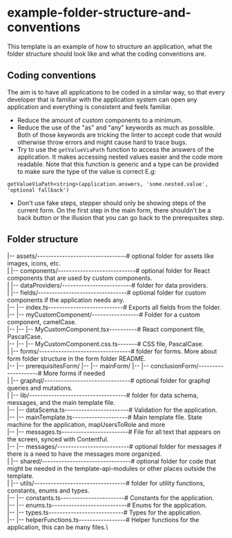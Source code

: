 # example-folder-structure-and-conventions

This template is an example of how to structure an application, what the folder structure should look like and what the coding conventions are.

## Coding conventions

The aim is to have all applications to be coded in a similar way, so that every developer that is familiar with the application system can open any application and everything is consistent and feels familiar.

- Reduce the amount of custom components to a minimum.
- Reduce the use of the "as" and "any" keywords as much as possible. Both of those keywords are tricking the linter to accept code that would otherwise throw errors and might cause hard to trace bugs.
- Try to use the `getValueViaPath` function to access the answers of the application. It makes accessing nested values easier and the code more readable. Note that this function is generic and a type can be provided to make sure the type of the value is correct E.g:

`getValueViaPath<string>(application.answers, 'some.nested.value', 'optional fallback')`

- Don't use fake steps, stepper should only be showing steps of the current form. On the first step in the main form, there shouldn't be a back button or the illusion that you can go back to the prerequsites step.

## Folder structure

|-- assets/--------------------------------# optional folder for assets like images, icons, etc. \
|
|-- components/----------------------------# optional folder for React components that are used by custom components.\
|
|-- dataProviders/-------------------------# folder for data providers.\
|
|-- fields/--------------------------------# optional folder for custom components if the application needs any.\
|-- |-- index.ts---------------------------# Exports all fields from the folder.\
|-- |-- myCustomComponent/-----------------# Folder for a custom component, camelCase.\
|-- |-- |-- MyCustomComponent.tsx----------# React component file, PascalCase.\
|-- |-- |-- MyCustomComponent.css.ts-------# CSS file, PascalCase.\
|
|-- forms/---------------------------------# folder for forms. More about form folder structure in the form folder README.\
|-- |-- prerequisitesForm/
|-- |-- mainForm/
|-- |-- conclusionForm/--------------------# More forms if needed\
|
|-- graphql/-------------------------------# optional folder for graphql queries and mutations.\
|
|-- lib/-----------------------------------# folder for data schema, messages, and the main template file.\
|-- |-- dataScema.ts-----------------------# Validation for the application.\
|-- |-- mainTemplate.ts--------------------# Main template file. State machine for the application, mapUsersToRole and more\
|-- |-- messages.ts------------------------# File for all text that appears on the screen, synced with Contentful.\
|-- |-- messages/--------------------------# optional folder for messages if there is a need to have the messages more organized.\
|
|-- shared/--------------------------------# optional folder for code that might be needed in the template-api-modules or other places outside the template.\
|
|-- utils/---------------------------------# folder for utility functions, constants, enums and types.\
|-- |-- constants.ts-----------------------# Constants for the application.\
|-- |-- enums.ts---------------------------# Enums for the application.\
|-- |-- types.ts---------------------------# Types for the application.\
|-- |-- helperFunctions.ts-----------------# Helper functions for the application, this can be many files.\
